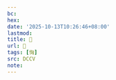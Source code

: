 ```yaml
---
bc:
hex:
date: '2025-10-13T10:26:46+08:00'
lastmod:
title: 􂰙
url: 􂰙
tags: [恟]
src: DCCV
note:
---
```

